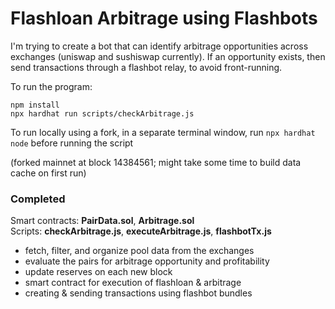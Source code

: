 # Flashloan Arbitrage using Flashbots

I'm trying to create a bot that can identify arbitrage opportunities across exchanges (uniswap and sushiswap currently).
If an opportunity exists, then send transactions through a flashbot relay, to avoid front-running.

To run the program:
```
npm install
npx hardhat run scripts/checkArbitrage.js
```
To run locally using a fork, in a separate terminal window, run `npx hardhat node` before running the script

(forked mainnet at block 14384561; might take some time to build data cache on first run)

### Completed
Smart contracts: **PairData.sol**, **Arbitrage.sol**  
Scripts: **checkArbitrage.js**, **executeArbitrage.js**, **flashbotTx.js**
- fetch, filter, and organize pool data from the exchanges
- evaluate the pairs for arbitrage opportunity and profitability
- update reserves on each new block
- smart contract for execution of flashloan & arbitrage
- creating & sending transactions using flashbot bundles

